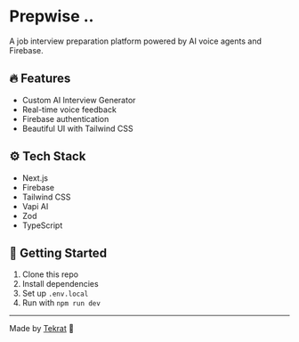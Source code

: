 # Prepwise ..

A job interview preparation platform powered by AI voice agents and Firebase.

## 🔥 Features

- Custom AI Interview Generator
- Real-time voice feedback
- Firebase authentication
- Beautiful UI with Tailwind CSS

## ⚙️ Tech Stack

- Next.js
- Firebase
- Tailwind CSS
- Vapi AI
- Zod
- TypeScript

## 🚀 Getting Started

1. Clone this repo
2. Install dependencies
3. Set up `.env.local`
4. Run with `npm run dev`

---

Made by [Tekrat](https://github.com/tekrat1) 🚀
